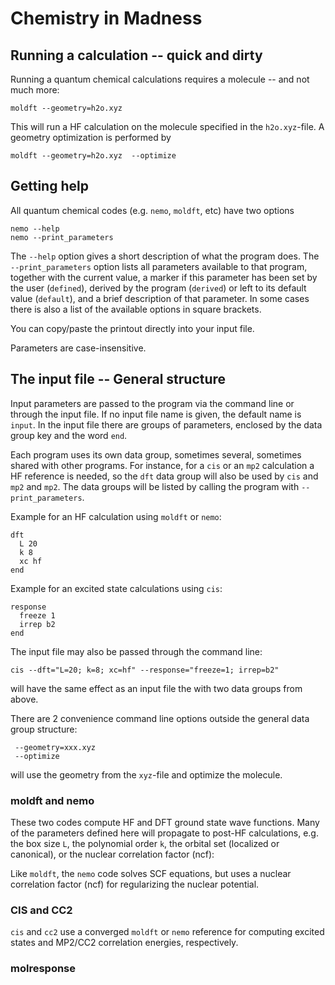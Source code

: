 # Chemistry in Madness

## Running a calculation -- quick and dirty

Running a quantum chemical calculations requires a molecule -- and not much more:

```shell
moldft --geometry=h2o.xyz 
```

This will run a HF calculation on the molecule specified in the `h2o.xyz`-file.
A geometry optimization is performed by

```shell
moldft --geometry=h2o.xyz  --optimize
```

## Getting help

All quantum chemical codes (e.g. `nemo`, `moldft`, etc) have two options

```shell
nemo --help
nemo --print_parameters
```

The `--help` option gives a short description of what the program does.
The `--print_parameters` option lists all parameters available to that program, together with
the current value, a marker if this parameter has been set by the user (`defined`), derived by the
program (`derived`) or left to its default value (`default`), and a brief description of that
parameter.
In some cases there is also a list of the available options in square brackets.

You can copy/paste the printout directly into your input file.

Parameters are case-insensitive.

## The input file -- General structure

Input parameters are passed to the program via the command line or through the input file.
If no input file name is given, the default name is `input`.
In the input file there are groups of parameters, enclosed by the data group key and the word `end`.

Each program uses its own data group, sometimes several, sometimes shared with other programs.
For instance, for a `cis` or an `mp2` calculation a HF reference is needed, so the `dft` data group
will also be used by `cis` and `mp2` and `mp2`.
The data groups will be listed by calling the program with `--print_parameters`.

Example for an HF calculation using `moldft` or `nemo`:

```
dft
  L 20
  k 8
  xc hf
end
```

Example for an excited state calculations using `cis`:

```
response
  freeze 1
  irrep b2
end
```

The input file may also be passed through the command line:

```
cis --dft="L=20; k=8; xc=hf" --response="freeze=1; irrep=b2"
```

will have the same effect as an input file the with two data groups from above.

There are 2 convenience command line options outside the general data group structure:

```
 --geometry=xxx.xyz
 --optimize
```

will use the geometry from the `xyz`-file and optimize the molecule.

### moldft and nemo

These two codes compute HF and DFT ground state wave functions.
Many of the parameters defined here will propagate to post-HF calculations, e.g.
the box size `L`, the polynomial order `k`, the orbital set (localized or canonical),
or the nuclear correlation factor (ncf):

Like `moldft`, the `nemo` code solves SCF equations, but uses a nuclear correlation factor (ncf)
for regularizing  the nuclear potential.

### CIS and CC2

`cis` and `cc2` use a converged `moldft` or `nemo` reference for computing excited states
and MP2/CC2 correlation energies, respectively.

### molresponse
